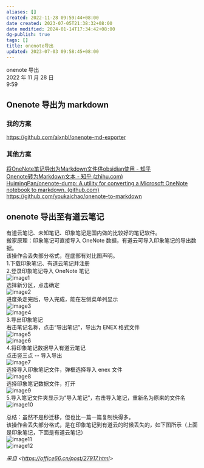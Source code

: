```yaml
---
aliases: []
created: 2022-11-28 09:59:44+08:00
date created: 2023-07-05T21:38:32+08:00
date modified: 2024-01-14T17:34:42+08:00
dg-publish: true
tags: []
title: onenote导出
updated: 2023-07-03 09:58:45+08:00
---
```


onenote 导出  
2022 年 11 月 28 日  
9:59

## Onenote 导出为 markdown
### 我的方案
<https://github.com/alxnbl/onenote-md-exporter>
### 其他方案
[将OneNote笔记导出为Markdown文件供obsidian使用 - 知乎](https://zhuanlan.zhihu.com/p/595805951)  
[Onenote转为Markdown文本 - 知乎 (zhihu.com)](https://zhuanlan.zhihu.com/p/354885222)  
[HuimingPan/onenote-dump: A utility for converting a Microsoft OneNote notebook to markdown. (github.com)](https://github.com/HuimingPan/onenote-dump)  
<https://github.com/youkaichao/onenote-to-markdown>

## onenote 导出至有道云笔记
有道云笔记、未知笔记、印象笔记是国内做的比较好的笔记软件。  
搬家原理：印象笔记可直接导入 OneNote 数据，有道云可导入印象笔记的导出数据。  
该操作会丢失部分格式，在底部有对比图声明。  
1.下载印象笔记、有道云笔记并注册  
2.登录印象笔记导入 OneNote 笔记  
![image1](/img/user/resources/attachments/image1-1.png)  
选择新分区，点击确定  
![image2](/img/user/resources/attachments/image2-1.png)  
进度条走完后，导入完成，能在左侧菜单列显示  
![image3](/img/user/resources/attachments/image3-1.png)  
![image4](/img/user/resources/attachments/image4-1.png)  
3.导出印象笔记  
右击笔记名称，点击“导出笔记”，导出为 ENEX 格式文件  
![image5](/img/user/resources/attachments/image5.png)  
![image6](/img/user/resources/attachments/image6.png)  
4.将印象笔记数据导入有道云笔记  
点击竖三点 -- 导入导出  
![image7](/img/user/resources/attachments/image7.png)  
选择导入印象笔记文件，弹框选择导入 enex 文件  
![image8](/img/user/resources/attachments/image8.png)  
选择印象笔记数据文件，打开  
![image9](/img/user/resources/attachments/image9.png)  
5.导入笔记文件夹显示为“导入笔记”，右击导入笔记，重新名为原来的文件名  
![image10](/img/user/resources/attachments/image10.png)

总结：虽然不是秒迁移，但也比一篇一篇复制快得多。  
该操作会丢失部分格式，是在印象笔记到有道云的时候丢失的，如下图所示（上面是印象笔记，下面是有道云笔记）  
![image11](/img/user/resources/attachments/image11.png)  
![image12](/img/user/resources/attachments/image12.png)

*来自 \<<https://office66.cn/post/27917.html>\>*